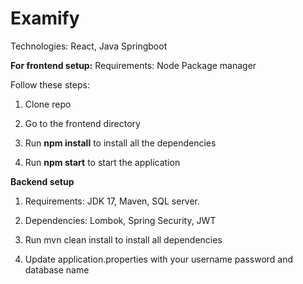 # Examify

Technologies: React, Java Springboot

**For frontend setup:**
Requirements: Node Package manager

Follow these steps:

1) Clone repo

2) Go to the frontend directory

3) Run **npm install** to install all the dependencies

4) Run **npm start** to start the application


**Backend setup**

1) Requirements: JDK 17, Maven, SQL server.

2) Dependencies: Lombok, Spring Security, JWT

3) Run mvn clean install to install all dependencies

4) Update application.properties with your username password and database name
